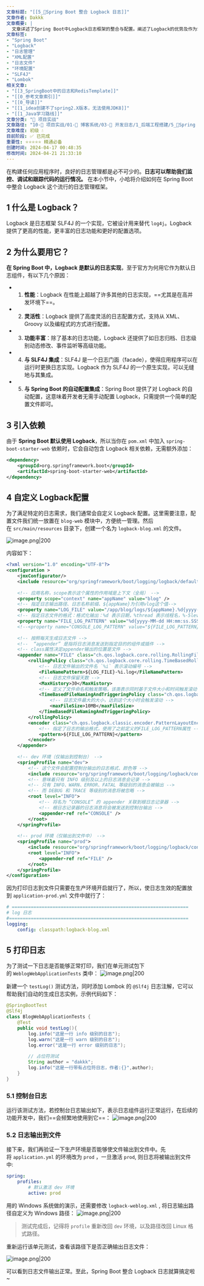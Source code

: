 ```yaml
---
文章标题: "[[5_📕Spring Boot 整合 Logback 日志]]" 
文章作者: Dakkk
文章概要: |
  文章详述了Spring Boot中Logback日志框架的整合与配置。阐述了Logback的优势及作为Spring Boot默认日志组件的原因，通过自定义XML配置，演示了按环境（dev/prod）将日志输出到控制台或文件，并提供了代码示例和验证过程。
文章标签:
- "Spring Boot"
- "Logback"
- "日志管理"
- "XML配置"
- "日志文件"
- "环境配置"
- "SLF4J"
- "Lombok"
相关文章:
- "[[3_SpringBoot中的日志和RedisTemplate]]"
- "[[0_参考文章索引]]"
- "[[0_导读]]"
- "[[1_idea创建不了spring2.X版本，无法使用JDK8]]"
- "[[1_Java学习路线]]"
文章分类: "🚀 项目实战"
文章路径: "10-🚀 项目实战/01-📝 博客系统/03-📝 开发日志/1_后端工程搭建/5_📕Spring Boot 整合 Logback 日志.md"
文章难度: 初级 💧
目前阶段: ✅ 已完成
重要性: ⭐⭐⭐⭐⭐ 精通必备
创建时间: 2024-04-17 00:48:35
修改时间: 2024-04-21 21:33:10
---
```


在构建任何应用程序时，良好的日志管理都是必不可少的。**日志可以帮助我们监控、调试和跟踪代码的运行情况。** 在本小节中，小哈将介绍如何在 Spring Boot 中整合 Logback 这个流行的日志管理框架。
## 1 什么是 Logback？

Logback 是日志框架 SLF4J 的一个实现，它被设计用来替代 `log4j`。Logback 提供了更高的性能，更丰富的日志功能和更好的配置选项。

## 2 为什么要用它？

**在 Spring Boot 中，Logback 是默认的日志实现**，至于官方为何用它作为默认日志组件，有以下几个原因：

- 1. **性能**：Logback 在性能上超越了许多其他的日志实现，==尤其是在高并发环境下==。

- 2. **灵活性**：Logback 提供了高度灵活的日志配置方式，支持从 XML、Groovy 以及编程式的方式进行配置。

- 3. **功能丰富**：除了基本的日志功能，Logback 还提供了如日志归档、日志级别动态修改、事件监听等高级功能。

- 4. **与 SLF4J 集成**：SLF4J 是一个日志门面（facade），使得应用程序可以在运行时更换日志实现。Logback 作为 SLF4J 的一个原生实现，可以无缝地与其集成。

- 5. **与 Spring Boot 的自动配置集成**：Spring Boot 提供了对 Logback 的自动配置，这意味着开发者无需手动配置 Logback，只需提供一个简单的配置文件即可。

## 3 引入依赖

由于 **Spring Boot 默认使用 Logback**，所以当你在 `pom.xml` 中加入 `spring-boot-starter-web` 依赖时，它会自动包含 Logback 相关依赖，无需额外添加：
```xml
<dependency>  
    <groupId>org.springframework.boot</groupId>  
    <artifactId>spring-boot-starter-web</artifactId>  
</dependency>
```

## 4 自定义 Logback配置

为了满足特定的日志需求，我们通常会自定义 Logback 配置。这里需要注意，配置文件我们统一放置在 `blog-web` 模块中，方便统一管理。然后在 `src/main/resources` 目录下，创建一个名为 `logback-blog.xml` 的文件。

![image.png|200](https://my-obsidian-image.oss-cn-guangzhou.aliyuncs.com/2024/04/e87b1f3afab07e1ca509039bd9bb99ef.png)

内容如下：
```xml
<?xml version="1.0" encoding="UTF-8"?>  
<configuration >  
    <jmxConfigurator/>  
    <include resource="org/springframework/boot/logging/logback/defaults.xml" />  
  
    <!-- 应用名称，scope表示这个属性的作用域是上下文（全局） -->  
    <property scope="context" name="appName" value="blog" />  
    <!-- 指定日志输出路径、日志名称前缀、${appName}为引用vlog这个值-->  
    <property name="LOG_FILE" value="/app/blog/logs/${appName}.%d{yyyy-MM-dd}"/>  
    <!-- 指定日志文件的格式：格式化输出：%d 表示日期，%thread 表示线程名，%-5level：级别从左显示 5 个字符宽度 %errorMessage：日志消息，%n 是换行符-->  
    <property name="FILE_LOG_PATTERN" value="%d{yyyy-MM-dd HH:mm:ss.SSS} [%thread] %-5level %logger{50} - %msg%n"/>  
    <!--<property name="CONSOLE_LOG_PATTERN" value="${FILE_LOG_PATTERN}"/>-->  
  
    <!-- 按照每天生成日志文件 --> 
    <!--  “appender” 是指将日志消息发送到指定目的的组件或插件 -->
    <!-- class属性决定appender输出的位置是文件 -->  
    <appender name="FILE" class="ch.qos.logback.core.rolling.RollingFileAppender">  
        <rollingPolicy class="ch.qos.logback.core.rolling.TimeBasedRollingPolicy">  
            <!-- 日志文件输出的文件名 `%i` 表示滚动编号 -->  
            <FileNamePattern>${LOG_FILE}-%i.log</FileNamePattern>  
            <!-- 日志文件保留天数 -->  
            <MaxHistory>30</MaxHistory>  
            <!-- 定义了文件命名和触发策略，该类表示同时基于文件大小和时间触发滚动 -->  
            <TimeBasedFileNamingAndTriggeringPolicy class="ch.qos.logback.core.rolling.SizeAndTimeBasedFNATP">  
	            <!-- 日志文件最大的大小，达到这个大小时会触发滚动 --> 
                <maxFileSize>10MB</maxFileSize>  
            </TimeBasedFileNamingAndTriggeringPolicy>  
        </rollingPolicy> 
        <encoder class="ch.qos.logback.classic.encoder.PatternLayoutEncoder">  
            <!-- 指定了日志的输出格式，使用了之前定义的FILE_LOG_PATTERN属性 -->  
            <pattern>${FILE_LOG_PATTERN}</pattern>  
        </encoder>  
    </appender>  
  
    <!-- dev 环境（仅输出到控制台） -->  
    <springProfile name="dev"> 
	    <!-- 这个文件会配置控制台输出的日志格式、颜色等 -->
        <include resource="org/springframework/boot/logging/logback/console-appender.xml" />  
        <!-- 意味着只有 INFO 级别及以上的日志消息会记录 -->
        <!-- 只有 INFO、WARN、ERROR、FATAL 等级别的消息会被输出 -->
        <!-- 而 DEBUG 和 TRACE 等级别的消息将被忽略 -->
        <root level="INFO">  
	        <!-- 将名为 “CONSOLE” 的 appender 关联到根日志记录器 -->
	        <!-- 根日志记录器的日志消息将会被发送到控制台输出 -->
            <appender-ref ref="CONSOLE" />  
        </root>  
    </springProfile>  
  
    <!-- prod 环境（仅输出到文件中） -->  
    <springProfile name="prod">  
        <include resource="org/springframework/boot/logging/logback/console-appender.xml" />  
        <root level="INFO">  
            <appender-ref ref="FILE" />  
        </root>  
    </springProfile>  
</configuration>
```

因为打印日志到文件只需要在生产环境开启就行了，所以，使日志生效的配置放到 `application-prod.yml` 文件中就行了：
```yml
# ================================================================= 
# log 日志  
#================================================================== 
logging:  
    config: classpath:logback-blog.xml
```
## 5 打印日志

为了测试一下日志是否能够正常打印，我们在单元测试包下的 `WeblogWebApplicationTests` 类中：
![image.png|200](https://my-obsidian-image.oss-cn-guangzhou.aliyuncs.com/2024/04/7f27b88695b59d3970c53d01200398e1.png)

新建一个 `testLog()` 测试方法，同时添加 Lombok 的 `@Slf4j` 日志注解，它可以帮助我们自动的生成日志实例，示例代码如下：
```java
@SpringBootTest  
@Slf4j  
class BlogWebApplicationTests {      
    @Test  
    public void testLog(){  
        log.info("这是一行 info 级别的日志");  
        log.warn("这是一行 warn 级别的日志");  
        log.error("这是一行 error 级别的日志");  
          
        // 占位符测试  
        String author = "dakkk";  
        log.info("这是一行带有占位符日志，作者:{}",author);  
    }  
}
```

### 5.1 控制台日志

运行该测试方法，若控制台日志输出如下，表示日志组件运行正常运行，在后续的功能开发中，我们==会频繁地使用到它==：
![image.png|200](https://my-obsidian-image.oss-cn-guangzhou.aliyuncs.com/2024/04/d25952d7c9cfca8011964d826f4c0b2f.png)

### 5.2 日志输出到文件

接下来，我们再验证一下生产环境是否能够使文件输出到文件中。先将 `application.yml` 的环境改为 `prod` ，一旦激活 `prod`, 则日志将被输出到文件中:
```yml
spring:  
    profiles:  
        # 默认激活 dev 环境  
        active: prod
```

用的 Windows 系统做的演示，还需要修改 `logback-weblog.xml` , 将日志输出路径自定义为 Windows 路径：
![image.png|200](https://my-obsidian-image.oss-cn-guangzhou.aliyuncs.com/2024/04/0aeea2ee31dbb86850860f9fa7ef9953.png)

> 测试完成后，记得将 `profile` 重新改回 `dev` 环境，以及路径改回 Linux 格式路径。

重新运行该单元测试，查看该路径下是否正确输出日志文件：

![image.png|200](https://my-obsidian-image.oss-cn-guangzhou.aliyuncs.com/2024/04/8fdd4b330eae1b2d8169fee73796e151.png)

可以看到日志文件输出正常。至此，Spring Boot 整合 Logback 日志就算搞定啦~